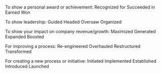 To show a personal award or achievement:
Recognized for
Succeeded in
Earned
Won

To show leadership:
Guided
Headed
Oversaw
Organized

To show your impact on company revenue/growth:
Maximized
Generated
Expanded
Boosted

For improving a process:
Re-engineered
Overhauled
Restructured
Transformed

For creating a new process or initiative:
Initiated
Implemented
Established
Introduced
Launched